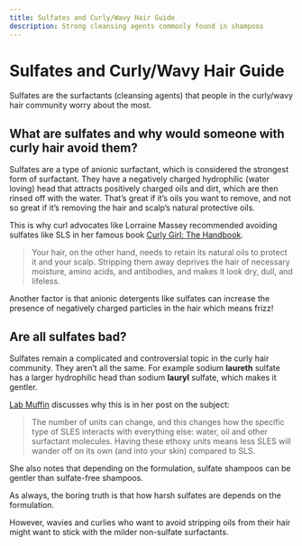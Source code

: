 ```yaml
---
title: Sulfates and Curly/Wavy Hair Guide
description: Strong cleansing agents commonly found in shampoos
---
```



# Sulfates and Curly/Wavy Hair Guide
Sulfates are the surfactants (cleansing agents) that people in the curly/wavy hair community worry about the most.


## What are sulfates and why would someone with curly hair avoid them?
Sulfates are a type of anionic surfactant, which is considered the strongest form of surfactant. They have a negatively charged hydrophilic (water loving) head that attracts positively charged oils and dirt, which are then rinsed off with the water. That’s great if it’s oils you want to remove, and not so great if it’s removing the hair and scalp’s natural protective oils.

This is why curl advocates like Lorraine Massey recommended avoiding sulfates like SLS in her famous book [Curly Girl: The Handbook](https://amzn.to/40b2Jfr).

> Your hair, on the other hand, needs to retain its natural oils to protect it and your scalp. Stripping them away deprives the hair of necessary moisture, amino acids, and antibodies, and makes it look dry, dull, and lifeless.

Another factor is that anionic detergents like sulfates can increase the presence of negatively charged particles in the hair which means frizz!

## Are all sulfates bad?

Sulfates remain a complicated and controversial topic in the curly hair community. They aren’t all the same. For example sodium **laureth** sulfate has a larger hydrophilic head than sodium **lauryl** sulfate, which makes it gentler.

[Lab Muffin](https://labmuffin.com/the-science-of-hair-products-shampoo-and-conditioner-with-video/) discusses why this is in her post on the subject:

> The number of units can change, and this changes how the specific type of SLES interacts with everything else: water, oil and other surfactant molecules. Having these ethoxy units means less SLES will wander off on its own (and into your skin) compared to SLS.

She also notes that depending on the formulation, sulfate shampoos can be gentler than sulfate-free shampoos.

As always, the boring truth is that how harsh sulfates are depends on the formulation.

However, wavies and curlies who want to avoid stripping oils from their hair might want to stick with the milder non-sulfate surfactants.
